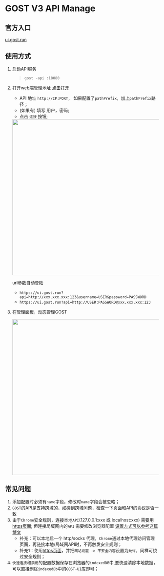 # GOST V3 API Manage

## 官方入口

[ui.gost.run](https://ui.gost.run)

## 使用方式

1. 启动API服务

   > `gost -api :18080`


2. 打开web端管理地址 [点击打开](https://ui.gost.run/)

   - API 地址 `http://IP:PORT`， 如果配置了`pathPrefix`，加上`pathPrefix`路径；
   - (如果有) 填写 用户，密码;
   - 点击 `连接` 按钮; 
  
   <img src="assets/page-home.png" width="512" />

   url参数自动登陆
   - `https://ui.gost.run?api=http://xxx.xxx.xxx:123&username=USER&password=PASSWORD`
   - `https://ui.gost.run?api=http://USER:PASSWORD@xxx.xxx.xxx:123`

3. 在管理面板，动态管理GOST

   <img src="assets/page-manage.png" width="512" />

## 常见问题

1. 添加配置时必须有`name`字段，修改时`name`字段会被忽略；
2. `GOST`的API是支持跨域的，如碰到跨域问题，检查一下页面和API的协议是否一致
3. 由于`Chrome`安全规则，连接本地`API`(127.0.0.1:xxx 或 localhost:xxx) 需要用[https页面](https://gost.whyoop.com/); 但连接局域网内的`API` 需要修改浏览器配置 [设置方式可以参考这篇博文](https://blog.csdn.net/Flywithdawn/article/details/128253604)
   - 补充：可以本地启一个 http/socks 代理，`Chrome`通过本地代理访问管理页面，再链接本地/局域网API时，不再触发安全规则；
   - 补充1：使用[https页面](https://gost.whyoop.com/)，并把`网站设置 -> 不安全内容`设置为`允许`，同样可绕过安全规则；
4. `快速连接`和`禁用`的配置数据保存在浏览器的`indexedDB`中,要快速清除本地数据，可以直接删除`indexedDb`中的`GOST-UI`库即可；

